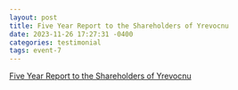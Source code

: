 ```yaml
---
layout: post
title: Five Year Report to the Shareholders of Yrevocnu
date: 2023-11-26 17:27:31 -0400
categories: testimonial
tags: event-7
---
```


<div class="text-center">
  <p> <a href="{{"images/Yrevocnu5YearShareholderReport.pdf" | relative_url}}"> Five Year Report to the Shareholders of Yrevocnu</a></p>
  
</div>
